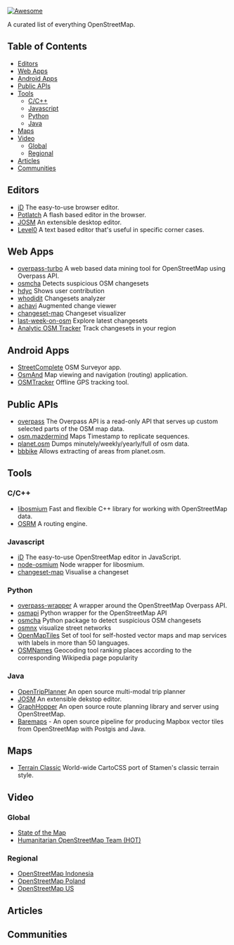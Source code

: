 [![Awesome](https://cdn.rawgit.com/sindresorhus/awesome/d7305f38d29fed78fa85652e3a63e154dd8e8829/media/badge.svg)](https://github.com/sindresorhus/awesome)

A curated list of everything OpenStreetMap.

## Table of Contents

* [Editors](#editors)
* [Web Apps](#web-apps)
* [Android Apps](#android-apps)
* [Public APIs](#public-apis)
* [Tools](#tools)
    * [C/C++](#cc)
    * [Javascript](#javascript)
    * [Python](#python)
    * [Java](#java)
* [Maps](#maps)
* [Video](#video)
    * [Global](#global)
    * [Regional](#regional)
* [Articles](#articles)
* [Communities](#communities)

## Editors

- [iD](http://www.openstreetmap.org/edit?editor=id) The easy-to-use browser editor.
- [Potlatch](https://www.openstreetmap.org/edit?editor=potlatch2) A flash based editor in the browser.
- [JOSM](https://josm.openstreetmap.de) An extensible desktop editor.
- [Level0](http://level0.osmz.ru/) A text based editor that's useful in specific corner cases.

## Web Apps

- [overpass-turbo](http://overpass-turbo.eu) A web based data mining tool for OpenStreetMap using Overpass API.
- [osmcha](https://osmcha.mapbox.com) Detects suspicious OSM changesets
- [hdyc](http://hdyc.neis-one.org) Shows user contribution
- [whodidit](http://zverik.osm.rambler.ru/whodidit/) Changesets analyzer
- [achavi](https://overpass-api.de/achavi/) Augmented change viewer
- [changeset-map](http://osmlab.github.io/changeset-map/) Changeset visualizer
- [last-week-on-osm](https://tyrasd.github.io/latest-changes/#2/15.0/-15.0) Explore latest changesets
- [Analytic OSM Tracker](https://github.com/MichaelVL/osm-analytic-tracker) Track changesets in your region

## Android Apps

- [StreetComplete](https://github.com/westnordost/StreetComplete) OSM Surveyor app.
- [OsmAnd](https://osmand.net) Map viewing and navigation (routing) application.
- [OSMTracker](https://github.com/labexp/osmtracker-android) Offline GPS tracking tool.

## Public APIs

- [overpass](http://overpass-api.de) The Overpass API is a read-only API that serves up custom selected parts of the OSM map data.
- [osm.mazdermind](https://osm.mazdermind.de/replicate-sequences/) Maps Timestamp to replicate sequences.
- [planet.osm](http://planet.osm.org) Dumps minutely/weekly/yearly/full of osm data.
- [bbbike](https://extract.bbbike.org) Allows extracting of areas from planet.osm.

## Tools

### C/C++
- [libosmium](https://github.com/osmcode/libosmium) Fast and flexible C++ library for working with OpenStreetMap data.
- [OSRM](https://github.com/Project-OSRM/osrm-backend)  A routing engine.

### Javascript
- [iD](https://github.com/openstreetmap/iD) The easy-to-use OpenStreetMap editor in JavaScript.
- [node-osmium](https://github.com/osmcode/node-osmium) Node wrapper for libosmium.
- [changeset-map](https://github.com/osmlab/changeset-map) Visualise a changeset

### Python
- [overpass-wrapper](https://github.com/mvexel/overpass-api-python-wrapper) A wrapper around the OpenStreetMap Overpass API.
- [osmapi](https://github.com/metaodi/osmapi) Python wrapper for the OpenStreetMap API
- [osmcha](https://github.com/willemarcel/osmcha) Python package to detect suspicious OSM changesets
- [osmnx](https://github.com/gboeing/osmnx) visualize street networks
- [OpenMapTiles](https://openmaptiles.org/) Set of tool for self-hosted vector maps and map services with labels in more than 50 languages.
- [OSMNames](http://osmnames.org/) Geocoding tool ranking places according to the corresponding Wikipedia page popularity
### Java
- [OpenTripPlanner](https://github.com/opentripplanner/OpenTripPlanner) An open source multi-modal trip planner
- [JOSM](https://josm.openstreetmap.de) An extensible dekstop editor.
- [GraphHopper](https://github.com/graphhopper/graphhopper) An open source route planning library and server using OpenStreetMap.
- [Baremaps](https://www.baremaps.com/) - An open source pipeline for producing Mapbox vector tiles from OpenStreetMap with Postgis and Java.

## Maps
- [Terrain Classic](https://github.com/stamen/terrain-classic) World-wide CartoCSS port of Stamen's classic terrain style.

## Video

### Global
- [State of the Map](https://www.youtube.com/channel/UCLqJsr_5PfdvDFbgv1qp2aQ)
- [Humanitarian OpenStreetMap Team (HOT)](https://www.youtube.com/user/hotosm)
### Regional
- [OpenStreetMap Indonesia](https://www.youtube.com/channel/UCRqMbcsT9ummMvByc1BlsDQ)
- [OpenStreetMap Poland](https://www.youtube.com/channel/UCH4PSBSafxZ-YWg8RCRbHjA)
- [OpenStreetMap US](https://www.youtube.com/channel/UCQpS2iHNVR-_6nAxt87nwCw)

## Articles


## Communities
